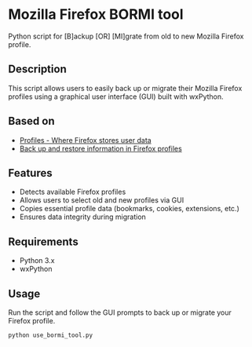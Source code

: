 # Mozilla Firefox BORMI tool

Python script for [B]ackup [OR] [MI]grate from old to new Mozilla Firefox profile.

## Description
This script allows users to easily back up or migrate their Mozilla Firefox profiles using a graphical user interface (GUI) built with wxPython.

## Based on
- [Profiles - Where Firefox stores user data](https://support.mozilla.org/en-US/kb/profiles-where-firefox-stores-user-data)
- [Back up and restore information in Firefox profiles](https://support.mozilla.org/en-US/kb/back-and-restore-information-firefox-profiles)

## Features
- Detects available Firefox profiles
- Allows users to select old and new profiles via GUI
- Copies essential profile data (bookmarks, cookies, extensions, etc.)
- Ensures data integrity during migration

## Requirements
- Python 3.x
- wxPython

## Usage
Run the script and follow the GUI prompts to back up or migrate your Firefox profile.

```bash
python use_bormi_tool.py
```


